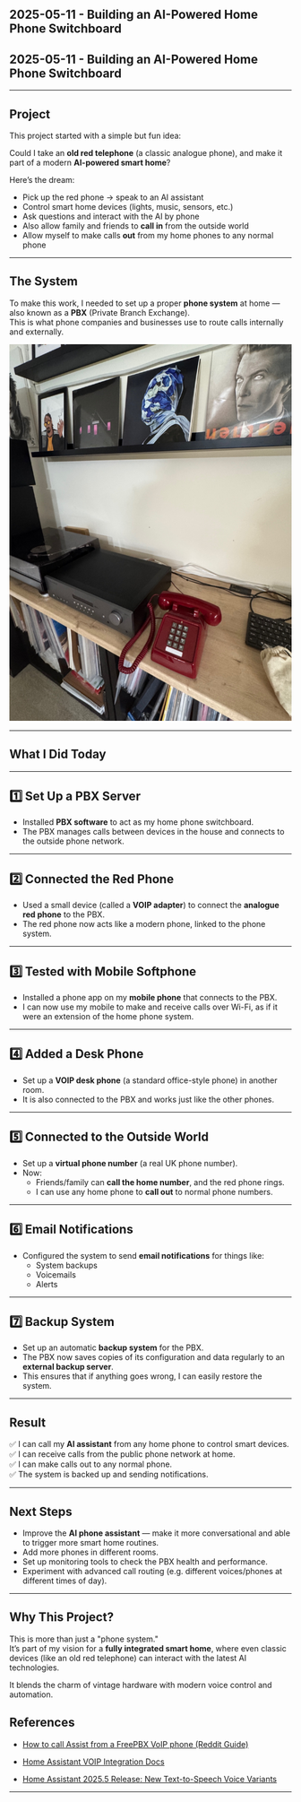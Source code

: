 ## 2025-05-11 - Building an AI-Powered Home Phone Switchboard
## 2025-05-11 - Building an AI-Powered Home Phone Switchboard

---

## Project

This project started with a simple but fun idea:

Could I take an **old red telephone** (a classic analogue phone), and make it part of a modern **AI-powered smart home**?

Here’s the dream:

- Pick up the red phone → speak to an AI assistant
- Control smart home devices (lights, music, sensors, etc.)
- Ask questions and interact with the AI by phone
- Also allow family and friends to **call in** from the outside world
- Allow myself to make calls **out** from my home phones to any normal phone

---

## The System

To make this work, I needed to set up a proper **phone system** at home — also known as a **PBX** (Private Branch Exchange).  
This is what phone companies and businesses use to route calls internally and externally.

![Red Phone Setup](/img/red_phone.jpg)

---

## What I Did Today

---

## 1️⃣ Set Up a PBX Server

- Installed **PBX software** to act as my home phone switchboard.
- The PBX manages calls between devices in the house and connects to the outside phone network.

---

## 2️⃣ Connected the Red Phone

- Used a small device (called a **VOIP adapter**) to connect the **analogue red phone** to the PBX.
- The red phone now acts like a modern phone, linked to the phone system.

---

## 3️⃣ Tested with Mobile Softphone

- Installed a phone app on my **mobile phone** that connects to the PBX.
- I can now use my mobile to make and receive calls over Wi-Fi, as if it were an extension of the home phone system.

---

## 4️⃣ Added a Desk Phone

- Set up a **VOIP desk phone** (a standard office-style phone) in another room.
- It is also connected to the PBX and works just like the other phones.

---

## 5️⃣ Connected to the Outside World

- Set up a **virtual phone number** (a real UK phone number).
- Now:
  - Friends/family can **call the home number**, and the red phone rings.
  - I can use any home phone to **call out** to normal phone numbers.

---

## 6️⃣ Email Notifications

- Configured the system to send **email notifications** for things like:
  - System backups
  - Voicemails
  - Alerts

---

## 7️⃣ Backup System

- Set up an automatic **backup system** for the PBX.
- The PBX now saves copies of its configuration and data regularly to an **external backup server**.
- This ensures that if anything goes wrong, I can easily restore the system.

---

## Result

✅ I can call my **AI assistant** from any home phone to control smart devices.  
✅ I can receive calls from the public phone network at home.  
✅ I can make calls out to any normal phone.  
✅ The system is backed up and sending notifications.  

---

## Next Steps

- Improve the **AI phone assistant** — make it more conversational and able to trigger more smart home routines.
- Add more phones in different rooms.
- Set up monitoring tools to check the PBX health and performance.
- Experiment with advanced call routing (e.g. different voices/phones at different times of day).

---

## Why This Project?

This is more than just a "phone system."  
It’s part of my vision for a **fully integrated smart home**, where even classic devices (like an old red telephone) can interact with the latest AI technologies.

It blends the charm of vintage hardware with modern voice control and automation.

## References

- [How to call Assist from a FreePBX VoIP phone (Reddit Guide)](https://www.reddit.com/r/homeassistant/comments/1ipaw6b/guide_how_to_call_assist_from_a_freepbx_voip_phone/)

- [Home Assistant VOIP Integration Docs](https://www.home-assistant.io/integrations/voip/)

- [Home Assistant 2025.5 Release: New Text-to-Speech Voice Variants](https://www.home-assistant.io/blog/2025/05/07/release-20255/#lots-of-new-text-to-speech-voice-variants-for-home-assistant-cloud-subscribers)

---

